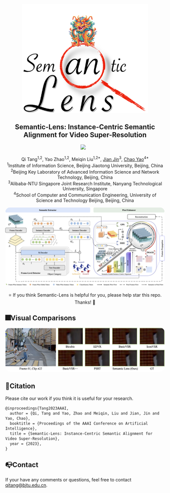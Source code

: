 
<p align="center">
    <img src="assets/icon.png" width="400">
</p>

<h2 align="center">Semantic-Lens: Instance-Centric Semantic Alignment for Video Super-Resolution</h2>

<div align="center">
 <a href='https://arxiv.org/abs/2312.07823'><img src='https://img.shields.io/badge/arXiv-2312.07823-B31B1B.svg'></a> &nbsp;&nbsp;
</div>

<br>

<div align="center">
<span >Qi Tang<sup>1,2</sup>, Yao Zhao<sup>1,2</sup>, Meiqin Liu<sup>1,2*</sup>, <a href="https://jianjin008.github.io">Jian Jin</a><sup>3</sup>, <a href="https://yaochao1986.github.io">Chao Yao</a><sup>4*</sup></span></div>

<div align="center">
<sup>1</sup>Institute of Information Science, Beijing Jiaotong University, Beijing, China<br>
<sup>2</sup>Beijing Key Laboratory of Advanced Information Science and Network Technology, Beijing, China<br>
<sup>3</sup>Alibaba-NTU Singapore Joint Research Institute, Nanyang Technological University, Singapore<br>
<sup>4</sup>School of Computer and Communication Engineering, University of Science and Technology Beijing, Beijing, China
</div>

<p align="center">
    <img src="assets/framework.png" style="border-radius: 15px">
</p>
<div align="center">
⭐ If you think Semantic-Lens is helpful for you, please help star this repo. Thanks! 🤗
</div>



## :fireworks:Visual Comparisons

<!-- <details close>
<summary>General Image Restoration</summary> -->
<p align="center">
    <img src="assets/qual_results.png" style="border-radius: 15px">
</p>

## 📎Citation

Please cite our work if you think it is useful for your research.

```
@inproceedings{Tang2023AAAI,
  author = {Qi, Tang and Yao, Zhao and Meiqin, Liu and Jian, Jin and Yao, Chao},
  booktitle = {Proceedings of the AAAI Conference on Artificial Intelligence},
  title = {Semantic-Lens: Instance-Centric Semantic Alignment for Video Super-Resolution},
  year = {2023},
}
```

## 📭Contact

If your have any comments or questions, feel free to contact qitang@bjtu.edu.cn.
